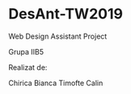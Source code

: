 # DesAnt-TW2019
Web Design Assistant Project

  Grupa IIB5
  <p>Realizat de:</p>
    Chirica Bianca
    Timofte Calin
